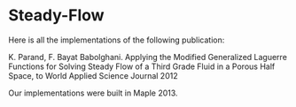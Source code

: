 # Steady-Flow
Here is all the implementations of the following publication:

K. Parand, F. Bayat Babolghani. Applying the Modified Generalized Laguerre Functions for Solving Steady Flow of a Third Grade Fluid in a Porous Half Space, to World Applied Science Journal 2012

Our implementations were built in Maple 2013.

